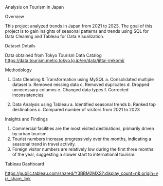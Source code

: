 Analysis on Tourism in Japan 

Overview

This project analyzed trends in Japan from 2021 to 2023. 
The goal of this project is to gain insights of seasonal patterns and trends
using SQL for Data Cleaning and Tableau for Data Visualization.

Dataset Details

Data obtained from Tokyo Tourism Data Catalog https://data.tourism.metro.tokyo.lg.jp/en/data/jittai-irekomi/

Methodology

1. Data Cleaning & Transformation using MySQL
  a. Consolidated multiple dataset
  b. Removed missing data
  c. Removed duplicates
  d. Dropped unnecessary columns
  e. Changed data types
  f. Corrected inconsistencies

2. Data Analysis using Tableau
   a. Identified seasonal trends
   b. Ranked top destinations
   c. Compared number of visitors from 2021 to 2023

Insights and Findings

1. Commercial facilities are the most visited destinations, primarily driven by urban tourism.
2. Tourist numbers increase progressively over the months, indicating a seasonal trend in travel activity.
3. Foreign visitor numbers are relatively low during the first three months of the year, suggesting a slower start to international tourism.

Tableau Dashboard

https://public.tableau.com/shared/Y3BBM2MXS?:display_count=n&:origin=viz_share_link
